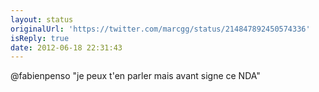 ```yaml
---
layout: status
originalUrl: 'https://twitter.com/marcgg/status/214847892450574336'
isReply: true
date: 2012-06-18 22:31:43
---
```


@fabienpenso "je peux t'en parler mais avant signe ce NDA"
